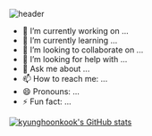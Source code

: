 ![header](https://capsule-render.vercel.app/api?type=slice&text=KyungHoonKook&fontAlign=60&fontSize=50&fontColor=454545&descAlign=60&descAlignY=50&color=gradient&customColorList=10,1,2,50,0&animation=fadeIn)

- 🔭 I’m currently working on ...
- 🌱 I’m currently learning ...
- 👯 I’m looking to collaborate on ...
- 🤔 I’m looking for help with ...
- 💬 Ask me about ...
- 📫 How to reach me: ...
- 😄 Pronouns: ...
- ⚡ Fun fact: ...

[![kyunghoonkook's GitHub stats](https://github-readme-stats.vercel.app/api?username=kyunghoonkook&show_icons=true)](https://github.com/kyunghoonkook/)
